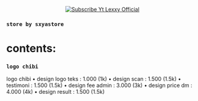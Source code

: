 <p align="center">
    <a href="https://Bisnisokteto.github.io">
        <img
            src="https://readme-typing-svg.herokuapp.com?size=15&width=280&lines=Welcome+to+sxyastore"
            alt="Subscribe Yt Lexxy Official"
        />
    </a>

### ```store by sxyastore```
# contents:

### ```logo chibi```
logo chibi
• design logo teks : 1.000 (1k)
• design scan : 1.500 (1.5k)
• testimoni : 1.500 (1.5k)
• design fee admin : 3.000 (3k)
• design price dm : 4.000 (4k)
• design result : 1.500 (1.5k)
